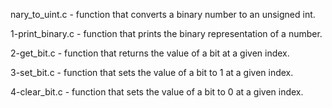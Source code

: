 nary_to_uint.c - function that converts a binary number to an unsigned int.



1-print_binary.c - function that prints the binary representation of a number.



2-get_bit.c - function that returns the value of a bit at a given index.



3-set_bit.c - function that sets the value of a bit to 1 at a given index.



4-clear_bit.c - function that sets the value of a bit to 0 at a given index.
